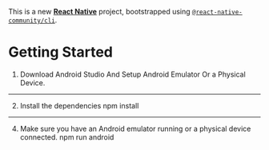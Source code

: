 This is a new [**React Native**](https://reactnative.dev) project, bootstrapped using [`@react-native-community/cli`](https://github.com/react-native-community/cli).

# Getting Started

1. Download Android Studio And Setup Android Emulator Or a Physical Device.

---

2. Install the dependencies
   npm install

---

4. Make sure you have an Android emulator running or a physical device connected.
   npm run android
